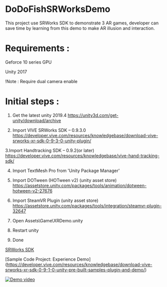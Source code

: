 # DoDoFishSRWorksDemo
This project use SRWorks SDK to demonstrate 3 AR games, developer can save time by learning from this demo to make AR illusion and interaction.

# Requirements :
Geforce 10 series GPU

Unity 2017

!Note : Require dual camera enable

# Initial steps :
1. Get the latest unity 2019.4
https://unity3d.com/get-unity/download/archive

2. Import VIVE SRWorks SDK – 0.9.3.0
https://developer.vive.com/resources/knowledgebase/download-vive-srworks-xr-sdk-0-9-3-0-unity-plugin/

3.Import Handtracking SDK – 0.9.2(or later)
https://developer.vive.com/resources/knowledgebase/vive-hand-tracking-sdk/

4. Import TextMesh Pro from 'Unity Package Manager'

5. Import DOTween (HOTween v2) (unity asset store)
https://assetstore.unity.com/packages/tools/animation/dotween-hotween-v2-27676

6. Import SteamVR Plugin (unity asset store)
https://assetstore.unity.com/packages/tools/integration/steamvr-plugin-32647

7. Open Assets\Game\XRDemo.unity

8. Restart unity

9. Done

[SRWorks SDK](https://developer.vive.com/resources/knowledgebase/intro-vive-srworks-sdk/)

[Sample Code Project: Experience Demo]
(https://developer.vive.com/resources/knowledgebase/download-vive-srworks-xr-sdk-0-9-1-0-unity-pre-built-samples-plugin-and-demo/)

[![Demo video](https://img.youtube.com/vi/0RVWz03MOHI/0.jpg)](https://www.youtube.com/watch?v=0RVWz03MOHI)
